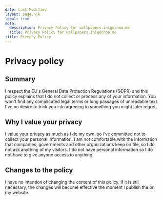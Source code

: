 ```yaml
---
date: Last Modified
layout: page.njk
legal: true
meta:
  description: Privacy Policy for wallpapers.inigochoa.me
  title: Privacy Policy for wallpapers.inigochoa.me
title: Privacy Policy
---
```


# Privacy policy

## Summary

I respect the EU's General Data Protection Regulations (GDPR) and this policy
explains that I do not collect or process any of your information. You won't
find any complicated legal terms or long passages of unreadable text. I've no
desire to trick you into agreeing to something you might later regret.

## Why I value your privacy

I value your privacy as much as I do my own, so I've committed not to collect
your personal information. I am not comfortable with the information that
companies, governments and other organizations keep on file, so I do not ask
anything of my visitors. I do not have personal information so I do not have
to give anyone access to anything.

## Changes to the policy

I have no intention of changing the content of this policy. If it is still
necessary, the changes will become effective the moment I publish the on my
website.
